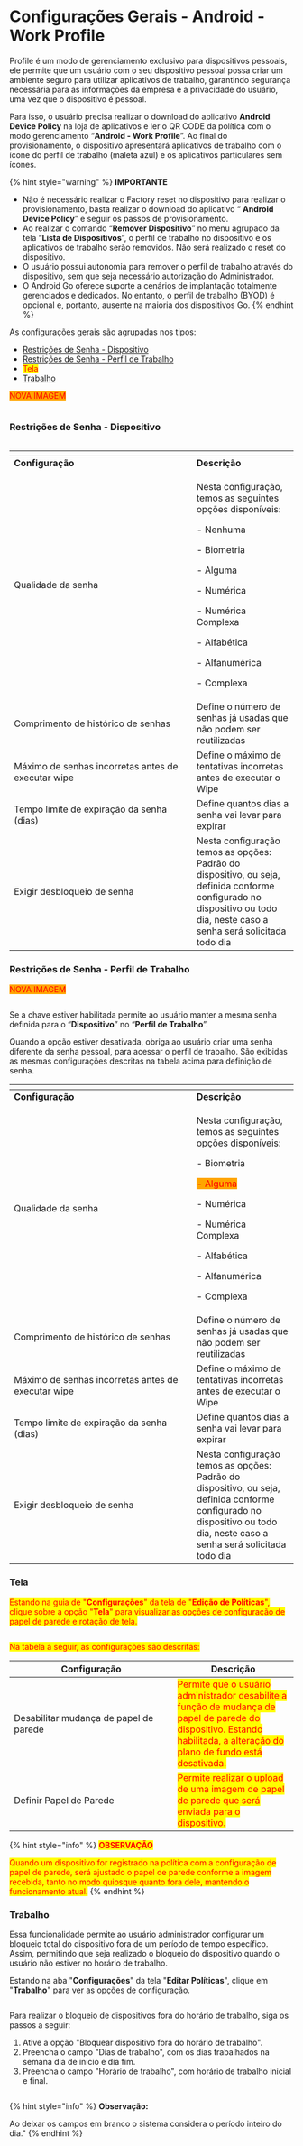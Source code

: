 # Configurações Gerais - Android - Work Profile

Profile é um modo de gerenciamento exclusivo para dispositivos pessoais, ele permite que um usuário com o seu dispositivo pessoal possa criar um ambiente seguro para utilizar aplicativos de trabalho, garantindo segurança necessária para as informações da empresa e a privacidade do usuário, uma vez que o dispositivo é pessoal.

Para isso, o usuário precisa realizar o download do aplicativo **Android Device Policy** na loja de aplicativos e ler o QR CODE da política com o modo gerenciamento “**Android - Work Profile**”. Ao final do provisionamento, o dispositivo apresentará aplicativos de trabalho com o ícone do perfil de trabalho (maleta azul) e os aplicativos particulares sem ícones.

{% hint style="warning" %}
**IMPORTANTE**

* Não é necessário realizar o Factory reset no dispositivo para realizar o provisionamento, basta realizar o download do aplicativo “ **Android Device Policy**” e seguir os passos de provisionamento.
* Ao realizar o comando “**Remover Dispositivo**” no menu agrupado da tela “**Lista de Dispositivos**”, o perfil de trabalho no dispositivo e os aplicativos de trabalho serão removidos. Não será realizado o reset do dispositivo.
* O usuário possui autonomia para remover o perfil de trabalho através do dispositivo, sem que seja necessário autorização do Administrador.
* O Android Go oferece suporte a cenários de implantação totalmente gerenciados e dedicados. No entanto, o perfil de trabalho (BYOD) é opcional e, portanto, ausente na maioria dos dispositivos Go.
{% endhint %}

As configurações gerais são agrupadas nos tipos:

* [Restrições de Senha - Dispositivo](configuracoes-gerais-android-work-profile.md#restricoes-de-senha-dispositivo)
* [Restrições de Senha - Perfil de Trabalho](configuracoes-gerais-android-work-profile.md#restricoes-de-senha-perfil-de-trabalho)
* <mark style="color:red;">Tela</mark>
* [Trabalho](configuracoes-gerais-android-work-profile.md#trabalho)

<mark style="color:red;background-color:orange;">NOVA IMAGEM</mark>

<figure><img src="../../../.gitbook/assets/image (1).png" alt=""><figcaption></figcaption></figure>

### **Restrições de Senha - Dispositivo**

<figure><img src="../../../.gitbook/assets/image (83).png" alt=""><figcaption></figcaption></figure>

<table data-header-hidden><thead><tr><th width="307.8854625550661"></th><th></th></tr></thead><tbody><tr><td><strong>Configuração</strong></td><td><strong>Descrição</strong></td></tr><tr><td>Qualidade da senha</td><td><p>Nesta configuração, temos as seguintes opções disponíveis:</p><p>- Nenhuma</p><p>- Biometria</p><p>- Alguma</p><p>- Numérica</p><p>- Numérica Complexa</p><p>- Alfabética</p><p>- Alfanumérica</p><p>- Complexa</p></td></tr><tr><td>Comprimento de histórico de senhas</td><td>Define o número de senhas já usadas que não podem ser reutilizadas</td></tr><tr><td>Máximo de senhas incorretas antes de executar wipe</td><td>Define o máximo de tentativas incorretas antes de executar o Wipe</td></tr><tr><td>Tempo limite de expiração da senha (dias)</td><td>Define quantos dias a senha vai levar para expirar</td></tr><tr><td>Exigir desbloqueio de senha</td><td>Nesta configuração temos as opções: Padrão do dispositivo, ou seja, definida conforme configurado no dispositivo ou todo dia, neste caso a senha será solicitada todo dia</td></tr></tbody></table>

### **Restrições de Senha - Perfil de Trabalho**

<mark style="color:red;background-color:orange;">NOVA IMAGEM</mark>

<figure><img src="../../../.gitbook/assets/image (1) (1) (1) (1).png" alt=""><figcaption></figcaption></figure>

Se a chave estiver habilitada permite ao usuário manter a mesma senha definida para o “**Dispositivo**” no “**Perfil de Trabalho**”.

Quando a opção estiver desativada, obriga ao usuário criar uma senha diferente da senha pessoal, para acessar o perfil de trabalho. São exibidas as mesmas configurações descritas na tabela acima para definição de senha.

<table data-header-hidden><thead><tr><th width="307.8854625550661"></th><th></th></tr></thead><tbody><tr><td><strong>Configuração</strong></td><td><strong>Descrição</strong></td></tr><tr><td>Qualidade da senha</td><td><p>Nesta configuração, temos as seguintes opções disponíveis:</p><p>- Biometria</p><p><mark style="color:red;background-color:orange;">- Alguma</mark></p><p>- Numérica</p><p>- Numérica Complexa</p><p>- Alfabética</p><p>- Alfanumérica</p><p>- Complexa</p></td></tr><tr><td>Comprimento de histórico de senhas</td><td>Define o número de senhas já usadas que não podem ser reutilizadas</td></tr><tr><td>Máximo de senhas incorretas antes de executar wipe</td><td>Define o máximo de tentativas incorretas antes de executar o Wipe</td></tr><tr><td>Tempo limite de expiração da senha (dias)</td><td>Define quantos dias a senha vai levar para expirar</td></tr><tr><td>Exigir desbloqueio de senha</td><td>Nesta configuração temos as opções: Padrão do dispositivo, ou seja, definida conforme configurado no dispositivo ou todo dia, neste caso a senha será solicitada todo dia</td></tr></tbody></table>

### Tela

<mark style="color:red;">Estando na guia de "</mark><mark style="color:red;">**Configurações**</mark><mark style="color:red;">" da tela de "</mark><mark style="color:red;">**Edição de Políticas**</mark><mark style="color:red;">", clique sobre a opção "</mark><mark style="color:red;">**Tela**</mark><mark style="color:red;">" para visualizar as opções de configuração de papel de parede e rotação de tela.</mark>&#x20;

<figure><img src="../../../.gitbook/assets/image (218).png" alt=""><figcaption></figcaption></figure>

<mark style="color:red;">Na tabela a seguir, as configurações são descritas:</mark>

<table><thead><tr><th width="274">Configuração</th><th>Descrição</th></tr></thead><tbody><tr><td>Desabilitar mudança de papel de parede</td><td><mark style="color:red;">Permite que o usuário administrador desabilite a função de mudança de papel de parede do dispositivo. Estando habilitada, a alteração do plano de fundo está desativada.</mark></td></tr><tr><td>Definir Papel de Parede</td><td><mark style="color:red;">Permite realizar o upload de uma imagem de papel de parede que será enviada para o dispositivo.</mark></td></tr></tbody></table>

{% hint style="info" %}
<mark style="color:red;">**OBSERVAÇÃO**</mark>

<mark style="color:red;">Quando um dispositivo for registrado na política com a configuração de papel de parede, será ajustado o papel de parede conforme a imagem recebida, tanto no modo quiosque quanto fora dele, mantendo o funcionamento atual.</mark>
{% endhint %}

### Trabalho

Essa funcionalidade permite ao usuário administrador configurar um bloqueio total do dispositivo fora de um período de tempo específico. Assim, permitindo que seja realizado o bloqueio do dispositivo quando o usuário não estiver no horário de trabalho.

Estando na aba "**Configurações**" da tela "**Editar Políticas**", clique em "**Trabalho**" para ver as opções de configuração.

<figure><img src="../../../.gitbook/assets/image (24).png" alt=""><figcaption></figcaption></figure>

Para realizar o bloqueio de dispositivos fora do horário de trabalho, siga os passos a seguir:

1. Ative a opção "Bloquear dispositivo fora do horário de trabalho".
2. Preencha o campo "Dias de trabalho", com os dias trabalhados na semana dia de início e dia fim.
3. Preencha o campo "Horário de trabalho", com horário de trabalho inicial e final.

<figure><img src="../../../.gitbook/assets/image (25).png" alt=""><figcaption></figcaption></figure>

{% hint style="info" %}
**Observação:**

Ao deixar os campos em branco o sistema considera o período inteiro do dia."
{% endhint %}
